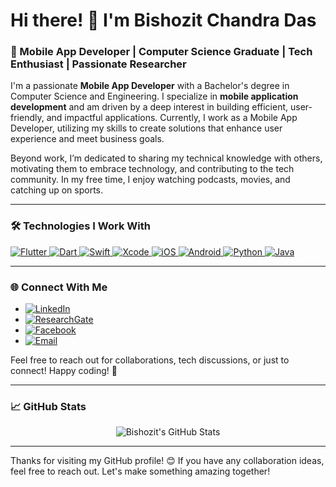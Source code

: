 # Hi there! 👋 I'm Bishozit Chandra Das

### 🚀 Mobile App Developer | Computer Science Graduate | Tech Enthusiast | Passionate Researcher

I'm a passionate **Mobile App Developer** with a Bachelor's degree in Computer Science and Engineering. I specialize in **mobile application development** and am driven by a deep interest in building efficient, user-friendly, and impactful applications. Currently, I work as a Mobile App Developer, utilizing my skills to create solutions that enhance user experience and meet business goals.

Beyond work, I’m dedicated to sharing my technical knowledge with others, motivating them to embrace technology, and contributing to the tech community. In my free time, I enjoy watching podcasts, movies, and catching up on sports.

---

### 🛠️ Technologies I Work With

<p align="left">
  <a href="https://flutter.dev/" target="_blank">
    <img src="https://img.shields.io/badge/Flutter-%2302569B.svg?style=for-the-badge&logo=flutter&logoColor=white" alt="Flutter"/>
  </a>
  <a href="https://dart.dev/" target="_blank">
    <img src="https://img.shields.io/badge/Dart-%230175C2.svg?style=for-the-badge&logo=dart&logoColor=white" alt="Dart"/>
  </a>
  <a href="https://developer.apple.com/swift/" target="_blank">
    <img src="https://img.shields.io/badge/Swift-%23FA7343.svg?style=for-the-badge&logo=swift&logoColor=white" alt="Swift"/>
  </a>
  <a href="https://developer.apple.com/xcode/" target="_blank">
    <img src="https://img.shields.io/badge/Xcode-%231575F9.svg?style=for-the-badge&logo=xcode&logoColor=white" alt="Xcode"/>
  </a>
  <a href="https://developer.apple.com/ios/" target="_blank">
    <img src="https://img.shields.io/badge/iOS-%23000000.svg?style=for-the-badge&logo=apple&logoColor=white" alt="iOS"/>
  </a>
  <a href="https://developer.android.com/" target="_blank">
    <img src="https://img.shields.io/badge/Android-%233DDC84.svg?style=for-the-badge&logo=android&logoColor=white" alt="Android"/>
  </a>
  <a href="https://www.python.org/" target="_blank">
    <img src="https://img.shields.io/badge/Python-%233776AB.svg?style=for-the-badge&logo=python&logoColor=white" alt="Python"/>
  </a>
  <a href="https://www.java.com/" target="_blank">
    <img src="https://img.shields.io/badge/Java-%23ED8B00.svg?style=for-the-badge&logo=java&logoColor=white" alt="Java"/>
  </a>
</p>

---

### 🌐 Connect With Me

- [![LinkedIn](https://img.shields.io/badge/LinkedIn-%230077B5.svg?style=for-the-badge&logo=linkedin&logoColor=white)](https://www.linkedin.com/in/bishozit-chandra-das/)
- [![ResearchGate](https://img.shields.io/badge/ResearchGate-%2300CCBB.svg?style=for-the-badge&logo=researchgate&logoColor=white)](https://www.researchgate.net/profile/Bishozit-Chandra-Das)
- [![Facebook](https://img.shields.io/badge/Facebook-%231877F2.svg?style=for-the-badge&logo=facebook&logoColor=white)](https://www.facebook.com/bishozitchandradas)
- [![Email](https://img.shields.io/badge/Email-bishozitdas191@gmail.com-D14836?style=for-the-badge&logo=gmail&logoColor=white)](mailto:bishozitdas191@gmail.com)

Feel free to reach out for collaborations, tech discussions, or just to connect! Happy coding! 🚀

---

### 📈 GitHub Stats

<p align="center">
  <img src="https://github-readme-stats.vercel.app/api?username=bishozit&show_icons=true&theme=radical" alt="Bishozit's GitHub Stats" />
</p>

---

Thanks for visiting my GitHub profile! 😊 If you have any collaboration ideas, feel free to reach out. Let's make something amazing together!
